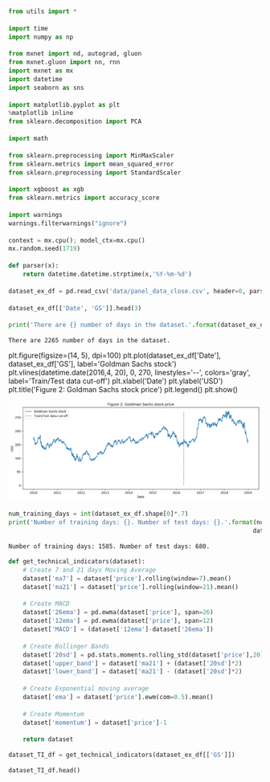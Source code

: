 ```python 

from utils import *

import time
import numpy as np

from mxnet import nd, autograd, gluon
from mxnet.gluon import nn, rnn
import mxnet as mx
import datetime
import seaborn as sns

import matplotlib.pyplot as plt
%matplotlib inline
from sklearn.decomposition import PCA

import math

from sklearn.preprocessing import MinMaxScaler
from sklearn.metrics import mean_squared_error
from sklearn.preprocessing import StandardScaler

import xgboost as xgb
from sklearn.metrics import accuracy_score

import warnings
warnings.filterwarnings("ignore")

context = mx.cpu(); model_ctx=mx.cpu()
mx.random.seed(1719)

def parser(x):
    return datetime.datetime.strptime(x,'%Y-%m-%d')

dataset_ex_df = pd.read_csv('data/panel_data_close.csv', header=0, parse_dates=[0], date_parser=parser)

dataset_ex_df[['Date', 'GS']].head(3)

print('There are {} number of days in the dataset.'.format(dataset_ex_df.shape[0]))
```

    There are 2265 number of days in the dataset.



plt.figure(figsize=(14, 5), dpi=100)
plt.plot(dataset_ex_df['Date'], dataset_ex_df['GS'], label='Goldman Sachs stock')
plt.vlines(datetime.date(2016,4, 20), 0, 270, linestyles='--', colors='gray', label='Train/Test data cut-off')
plt.xlabel('Date')
plt.ylabel('USD')
plt.title('Figure 2: Goldman Sachs stock price')
plt.legend()
plt.show()


![png](output_21_0.png)



```python
num_training_days = int(dataset_ex_df.shape[0]*.7)
print('Number of training days: {}. Number of test days: {}.'.format(num_training_days, \
                                                                    dataset_ex_df.shape[0]-num_training_days))
```

    Number of training days: 1585. Number of test days: 680.


```python
def get_technical_indicators(dataset):
    # Create 7 and 21 days Moving Average
    dataset['ma7'] = dataset['price'].rolling(window=7).mean()
    dataset['ma21'] = dataset['price'].rolling(window=21).mean()
    
    # Create MACD
    dataset['26ema'] = pd.ewma(dataset['price'], span=26)
    dataset['12ema'] = pd.ewma(dataset['price'], span=12)
    dataset['MACD'] = (dataset['12ema']-dataset['26ema'])

    # Create Bollinger Bands
    dataset['20sd'] = pd.stats.moments.rolling_std(dataset['price'],20)
    dataset['upper_band'] = dataset['ma21'] + (dataset['20sd']*2)
    dataset['lower_band'] = dataset['ma21'] - (dataset['20sd']*2)
    
    # Create Exponential moving average
    dataset['ema'] = dataset['price'].ewm(com=0.5).mean()
    
    # Create Momentum
    dataset['momentum'] = dataset['price']-1
    
    return dataset
```


```python
dataset_TI_df = get_technical_indicators(dataset_ex_df[['GS']])
```


```python
dataset_TI_df.head()
```




<div>
<style scoped>
    .dataframe tbody tr th:only-of-type {
        vertical-align: middle;
    }

    .dataframe tbody tr th {
        vertical-align: top;
    }

    .dataframe thead th {
        text-align: right;
    }

<table border="1" class="dataframe">
  <thead>
    <tr style="text-align: right;">
      <th></th>
      <th>Date</th>
      <th>price</th>
      <th>ma7</th>
      <th>ma21</th>
      <th>26ema</th>
      <th>12ema</th>
      <th>MACD</th>
      <th>20sd</th>
      <th>upper_band</th>
      <th>lower_band</th>
      <th>ema</th>
      <th>momentum</th>
      <th>log_momentum</th>
    </tr>
  </thead>
  <tbody>
    <tr>
      <th>0</th>
      <td>2010-02-01</td>
      <td>153.130005</td>
      <td>152.374285</td>
      <td>164.220476</td>
      <td>160.321839</td>
      <td>156.655072</td>
      <td>-3.666767</td>
      <td>9.607375</td>
      <td>183.435226</td>
      <td>145.005726</td>
      <td>152.113609</td>
      <td>152.130005</td>
      <td>5.024735</td>
    </tr>
    <tr>
      <th>1</th>
      <td>2010-02-02</td>
      <td>156.940002</td>
      <td>152.777143</td>
      <td>163.653809</td>
      <td>160.014868</td>
      <td>156.700048</td>
      <td>-3.314821</td>
      <td>9.480630</td>
      <td>182.615070</td>
      <td>144.692549</td>
      <td>155.331205</td>
      <td>155.940002</td>
      <td>5.049471</td>
    </tr>
    <tr>
      <th>2</th>
      <td>2010-02-03</td>
      <td>157.229996</td>
      <td>153.098572</td>
      <td>162.899047</td>
      <td>159.766235</td>
      <td>156.783365</td>
      <td>-2.982871</td>
      <td>9.053702</td>
      <td>181.006450</td>
      <td>144.791644</td>
      <td>156.597065</td>
      <td>156.229996</td>
      <td>5.051329</td>
    </tr>
    <tr>
      <th>3</th>
      <td>2010-02-04</td>
      <td>150.679993</td>
      <td>153.069999</td>
      <td>161.686666</td>
      <td>158.967168</td>
      <td>155.827031</td>
      <td>-3.140137</td>
      <td>8.940246</td>
      <td>179.567157</td>
      <td>143.806174</td>
      <td>152.652350</td>
      <td>149.679993</td>
      <td>5.008500</td>
    </tr>
    <tr>
      <th>4</th>
      <td>2010-02-05</td>
      <td>154.160004</td>
      <td>153.449999</td>
      <td>160.729523</td>
      <td>158.550196</td>
      <td>155.566566</td>
      <td>-2.983631</td>
      <td>8.151912</td>
      <td>177.033348</td>
      <td>144.425699</td>
      <td>153.657453</td>
      <td>153.160004</td>
      <td>5.031483</td>
    </tr>
  </tbody>
</table>
</div>



```python
def plot_technical_indicators(dataset, last_days):
    plt.figure(figsize=(16, 10), dpi=100)
    shape_0 = dataset.shape[0]
    xmacd_ = shape_0-last_days
    
    dataset = dataset.iloc[-last_days:, :]
    x_ = range(3, dataset.shape[0])
    x_ =list(dataset.index)
    
    # Plot first subplot
    plt.subplot(2, 1, 1)
    plt.plot(dataset['ma7'],label='MA 7', color='g',linestyle='--')
    plt.plot(dataset['price'],label='Closing Price', color='b')
    plt.plot(dataset['ma21'],label='MA 21', color='r',linestyle='--')
    plt.plot(dataset['upper_band'],label='Upper Band', color='c')
    plt.plot(dataset['lower_band'],label='Lower Band', color='c')
    plt.fill_between(x_, dataset['lower_band'], dataset['upper_band'], alpha=0.35)
    plt.title('Technical indicators for Goldman Sachs - last {} days.'.format(last_days))
    plt.ylabel('USD')
    plt.legend()

    # Plot second subplot
    plt.subplot(2, 1, 2)
    plt.title('MACD')
    plt.plot(dataset['MACD'],label='MACD', linestyle='-.')
    plt.hlines(15, xmacd_, shape_0, colors='g', linestyles='--')
    plt.hlines(-15, xmacd_, shape_0, colors='g', linestyles='--')
    plt.plot(dataset['log_momentum'],label='Momentum', color='b',linestyle='-')

    plt.legend()
    plt.show()
```


```python
plot_technical_indicators(dataset_TI_df, 400)
```


![png](output_32_0.png)




```python
# just import bert
import bert
```



```python
data_FT = dataset_ex_df[['Date', 'GS']]
```


```python
close_fft = np.fft.fft(np.asarray(data_FT['GS'].tolist()))
fft_df = pd.DataFrame({'fft':close_fft})
fft_df['absolute'] = fft_df['fft'].apply(lambda x: np.abs(x))
fft_df['angle'] = fft_df['fft'].apply(lambda x: np.angle(x))
```


```python
plt.figure(figsize=(14, 7), dpi=100)
fft_list = np.asarray(fft_df['fft'].tolist())
for num_ in [3, 6, 9, 100]:
    fft_list_m10= np.copy(fft_list); fft_list_m10[num_:-num_]=0
    plt.plot(np.fft.ifft(fft_list_m10), label='Fourier transform with {} components'.format(num_))
plt.plot(data_FT['GS'],  label='Real')
plt.xlabel('Days')
plt.ylabel('USD')
plt.title('Figure 3: Goldman Sachs (close) stock prices & Fourier transforms')
plt.legend()
plt.show()
```


![png](output_45_0.png)


```python
from collections import deque
items = deque(np.asarray(fft_df['absolute'].tolist()))
items.rotate(int(np.floor(len(fft_df)/2)))
plt.figure(figsize=(10, 7), dpi=80)
plt.stem(items)
plt.title('Figure 4: Components of Fourier transforms')
plt.show()
```


![png](output_47_0.png)




```python
from statsmodels.tsa.arima_model import ARIMA
from pandas import DataFrame
from pandas import datetime

series = data_FT['GS']
model = ARIMA(series, order=(5, 1, 0))
model_fit = model.fit(disp=0)
print(model_fit.summary())
```

                                 ARIMA Model Results                              
    ==============================================================================
    Dep. Variable:                   D.GS   No. Observations:                 2264
    Model:                 ARIMA(5, 1, 0)   Log Likelihood               -5465.888
    Method:                       css-mle   S.D. of innovations              2.706
    Date:                Wed, 09 Jan 2019   AIC                          10945.777
    Time:                        10:28:07   BIC                          10985.851
    Sample:                             1   HQIC                         10960.399
                                                                                  
    ==============================================================================
                     coef    std err          z      P>|z|      [0.025      0.975]
    ------------------------------------------------------------------------------
    const         -0.0011      0.054     -0.020      0.984      -0.106       0.104
    ar.L1.D.GS    -0.0205      0.021     -0.974      0.330      -0.062       0.021
    ar.L2.D.GS     0.0140      0.021      0.665      0.506      -0.027       0.055
    ar.L3.D.GS    -0.0030      0.021     -0.141      0.888      -0.044       0.038
    ar.L4.D.GS     0.0026      0.021      0.122      0.903      -0.039       0.044
    ar.L5.D.GS    -0.0522      0.021     -2.479      0.013      -0.093      -0.011
                                        Roots                                    
    =============================================================================
                      Real          Imaginary           Modulus         Frequency
    -----------------------------------------------------------------------------
    AR.1           -1.7595           -0.0000j            1.7595           -0.5000
    AR.2           -0.5700           -1.7248j            1.8165           -0.3008
    AR.3           -0.5700           +1.7248j            1.8165            0.3008
    AR.4            1.4743           -1.0616j            1.8168           -0.0993
    AR.5            1.4743           +1.0616j            1.8168            0.0993
    -----------------------------------------------------------------------------



```python
from pandas.tools.plotting import autocorrelation_plot
autocorrelation_plot(series)
plt.figure(figsize=(10, 7), dpi=80)
plt.show() 
```


![png](output_51_0.png)



    <Figure size 800x560 with 0 Axes>



```python
from pandas import read_csv
from pandas import datetime
from statsmodels.tsa.arima_model import ARIMA
from sklearn.metrics import mean_squared_error

X = series.values
size = int(len(X) * 0.66)
train, test = X[0:size], X[size:len(X)]
history = [x for x in train]
predictions = list()
for t in range(len(test)):
    model = ARIMA(history, order=(5,1,0))
    model_fit = model.fit(disp=0)
    output = model_fit.forecast()
    yhat = output[0]
    predictions.append(yhat)
    obs = test[t]
    history.append(obs)
```


```python
error = mean_squared_error(test, predictions)
print('Test MSE: %.3f' % error)
```

    Test MSE: 10.151



```python
# Plot the predicted (from ARIMA) and real prices

plt.figure(figsize=(12, 6), dpi=100)
plt.plot(test, label='Real')
plt.plot(predictions, color='red', label='Predicted')
plt.xlabel('Days')
plt.ylabel('USD')
plt.title('Figure 5: ARIMA model on GS stock')
plt.legend()
plt.show()
```


![png](output_54_0.png)





```python
print('Total dataset has {} samples, and {} features.'.format(dataset_total_df.shape[0], \
                                                              dataset_total_df.shape[1]))
```

    Total dataset has 2265 samples, and 112 features.




```python
def get_feature_importance_data(data_income):
    data = data_income.copy()
    y = data['price']
    X = data.iloc[:, 1:]
    
    train_samples = int(X.shape[0] * 0.65)
 
    X_train = X.iloc[:train_samples]
    X_test = X.iloc[train_samples:]

    y_train = y.iloc[:train_samples]
    y_test = y.iloc[train_samples:]
    
    return (X_train, y_train), (X_test, y_test)
```


```python
# Get training and test data
(X_train_FI, y_train_FI), (X_test_FI, y_test_FI) = get_feature_importance_data(dataset_TI_df)
```


```python
regressor = xgb.XGBRegressor(gamma=0.0,n_estimators=150,base_score=0.7,colsample_bytree=1,learning_rate=0.05)
```


```python
xgbModel = regressor.fit(X_train_FI,y_train_FI, \
                         eval_set = [(X_train_FI, y_train_FI), (X_test_FI, y_test_FI)], \
                         verbose=False)
```


```python
eval_result = regressor.evals_result()
```


```python
training_rounds = range(len(eval_result['validation_0']['rmse']))
```



```python
plt.scatter(x=training_rounds,y=eval_result['validation_0']['rmse'],label='Training Error')
plt.scatter(x=training_rounds,y=eval_result['validation_1']['rmse'],label='Validation Error')
plt.xlabel('Iterations')
plt.ylabel('RMSE')
plt.title('Training Vs Validation Error')
plt.legend()
plt.show()
```


![png](output_73_0.png)



```python
fig = plt.figure(figsize=(8,8))
plt.xticks(rotation='vertical')
plt.bar([i for i in range(len(xgbModel.feature_importances_))], xgbModel.feature_importances_.tolist(), tick_label=X_test_FI.columns)
plt.title('Figure 6: Feature importance of the technical indicators.')
plt.show()
```


![png](output_74_0.png)





```python
def gelu(x):
    return 0.5 * x * (1 + math.tanh(math.sqrt(2 / math.pi) * (x + 0.044715 * math.pow(x, 3))))
def relu(x):
    return max(x, 0)
def lrelu(x):
    return max(0.01*x, x)
```



```python
plt.figure(figsize=(15, 5))
plt.subplots_adjust(left=None, bottom=None, right=None, top=None, wspace=.5, hspace=None)

ranges_ = (-10, 3, .25)

plt.subplot(1, 2, 1)
plt.plot([i for i in np.arange(*ranges_)], [relu(i) for i in np.arange(*ranges_)], label='ReLU', marker='.')
plt.plot([i for i in np.arange(*ranges_)], [gelu(i) for i in np.arange(*ranges_)], label='GELU')
plt.hlines(0, -10, 3, colors='gray', linestyles='--', label='0')
plt.title('Figure 7: GELU as an activation function for autoencoders')
plt.ylabel('f(x) for GELU and ReLU')
plt.xlabel('x')
plt.legend()

plt.subplot(1, 2, 2)
plt.plot([i for i in np.arange(*ranges_)], [lrelu(i) for i in np.arange(*ranges_)], label='Leaky ReLU')
plt.hlines(0, -10, 3, colors='gray', linestyles='--', label='0')
plt.ylabel('f(x) for Leaky ReLU')
plt.xlabel('x')
plt.title('Figure 8: LeakyReLU')
plt.legend()

plt.show()
```


![png](output_82_0.png)




```python
batch_size = 64
n_batches = VAE_data.shape[0]/batch_size
VAE_data = VAE_data.values

train_iter = mx.io.NDArrayIter(data={'data': VAE_data[:num_training_days,:-1]}, \
                               label={'label': VAE_data[:num_training_days, -1]}, batch_size = batch_size)
test_iter = mx.io.NDArrayIter(data={'data': VAE_data[num_training_days:,:-1]}, \
                              label={'label': VAE_data[num_training_days:,-1]}, batch_size = batch_size)
```


```python
model_ctx =  mx.cpu()
class VAE(gluon.HybridBlock):
    def __init__(self, n_hidden=400, n_latent=2, n_layers=1, n_output=784, \
                 batch_size=100, act_type='relu', **kwargs):
        self.soft_zero = 1e-10
        self.n_latent = n_latent
        self.batch_size = batch_size
        self.output = None
        self.mu = None
        super(VAE, self).__init__(**kwargs)
        
        with self.name_scope():
            self.encoder = nn.HybridSequential(prefix='encoder')
            
            for i in range(n_layers):
                self.encoder.add(nn.Dense(n_hidden, activation=act_type))
            self.encoder.add(nn.Dense(n_latent*2, activation=None))

            self.decoder = nn.HybridSequential(prefix='decoder')
            for i in range(n_layers):
                self.decoder.add(nn.Dense(n_hidden, activation=act_type))
            self.decoder.add(nn.Dense(n_output, activation='sigmoid'))

    def hybrid_forward(self, F, x):
        h = self.encoder(x)
        #print(h)
        mu_lv = F.split(h, axis=1, num_outputs=2)
        mu = mu_lv[0]
        lv = mu_lv[1]
        self.mu = mu

        eps = F.random_normal(loc=0, scale=1, shape=(self.batch_size, self.n_latent), ctx=model_ctx)
        z = mu + F.exp(0.5*lv)*eps
        y = self.decoder(z)
        self.output = y

        KL = 0.5*F.sum(1+lv-mu*mu-F.exp(lv),axis=1)
        logloss = F.sum(x*F.log(y+self.soft_zero)+ (1-x)*F.log(1-y+self.soft_zero), axis=1)
        loss = -logloss-KL

        return loss
```


```python
n_hidden=400 # neurons in each layer
n_latent=2 
n_layers=3 # num of dense layers in encoder and decoder respectively
n_output=VAE_data.shape[1]-1 

net = VAE(n_hidden=n_hidden, n_latent=n_latent, n_layers=n_layers, n_output=n_output, batch_size=batch_size, act_type='gelu')
```


```python
net.collect_params().initialize(mx.init.Xavier(), ctx=mx.cpu())
net.hybridize()
trainer = gluon.Trainer(net.collect_params(), 'adam', {'learning_rate': .01})
```


```python
print(net)
```

    VAE(
      (encoder): HybridSequential(
        (0): Dense(None -> 400, Activation(relu))
        (1): Dense(None -> 400, Activation(relu))
        (2): Dense(None -> 400, Activation(relu))
        (3): Dense(None -> 4, linear)
      )
      (decoder): HybridSequential(
        (0): Dense(None -> 400, Activation(relu))
        (1): Dense(None -> 400, Activation(relu))
        (2): Dense(None -> 400, Activation(relu))
        (3): Dense(None -> 11, Activation(sigmoid))
      )
    )





```python
n_epoch = 150
print_period = n_epoch // 10
start = time.time()

training_loss = []
validation_loss = []
for epoch in range(n_epoch):
    epoch_loss = 0
    epoch_val_loss = 0

    train_iter.reset()
    test_iter.reset()

    n_batch_train = 0
    for batch in train_iter:
        n_batch_train +=1
        data = batch.data[0].as_in_context(mx.cpu())

        with autograd.record():
            loss = net(data)
        loss.backward()
        trainer.step(data.shape[0])
        epoch_loss += nd.mean(loss).asscalar()

    n_batch_val = 0
    for batch in test_iter:
        n_batch_val +=1
        data = batch.data[0].as_in_context(mx.cpu())
        loss = net(data)
        epoch_val_loss += nd.mean(loss).asscalar()

    epoch_loss /= n_batch_train
    epoch_val_loss /= n_batch_val

    training_loss.append(epoch_loss)
    validation_loss.append(epoch_val_loss)

    """if epoch % max(print_period, 1) == 0:
        print('Epoch {}, Training loss {:.2f}, Validation loss {:.2f}'.\
              format(epoch, epoch_loss, epoch_val_loss))"""

end = time.time()
print('Training completed in {} seconds.'.format(int(end-start)))
```

    Training completed in 62 seconds.



```python
dataset_total_df['Date'] = dataset_ex_df['Date']
```


```python
vae_added_df = mx.nd.array(dataset_total_df.iloc[:, :-1].values)
```


```python
print('The shape of the newly created (from the autoencoder) features is {}.'.format(vae_added_df.shape))
```

    The shape of the newly created (from the autoencoder) features is (2265, 112).



```python
# We want the PCA to create the new components to explain 80% of the variance
pca = PCA(n_components=.8)
```


```python
x_pca = StandardScaler().fit_transform(vae_added_df)
```


```python
principalComponents = pca.fit_transform(x_pca)
```


```python
principalComponents.n_components_
```




    84



```python
gan_num_features = dataset_total_df.shape[1]
sequence_length = 17

class RNNModel(gluon.Block):
    def __init__(self, num_embed, num_hidden, num_layers, bidirectional=False, \
                 sequence_length=sequence_length, **kwargs):
        super(RNNModel, self).__init__(**kwargs)
        self.num_hidden = num_hidden
        with self.name_scope():
            self.rnn = rnn.LSTM(num_hidden, num_layers, input_size=num_embed, \
                                bidirectional=bidirectional, layout='TNC')
            
            self.decoder = nn.Dense(1, in_units=num_hidden)
    
    def forward(self, inputs, hidden):
        output, hidden = self.rnn(inputs, hidden)
        decoded = self.decoder(output.reshape((-1, self.num_hidden)))
        return decoded, hidden
    
    def begin_state(self, *args, **kwargs):
        return self.rnn.begin_state(*args, **kwargs)
    
lstm_model = RNNModel(num_embed=gan_num_features, num_hidden=500, num_layers=1)
lstm_model.collect_params().initialize(mx.init.Xavier(), ctx=mx.cpu())
trainer = gluon.Trainer(lstm_model.collect_params(), 'adam', {'learning_rate': .01})
loss = gluon.loss.L1Loss()
```




```python
print(lstm_model)
```

    RNNModel(
      (rnn): LSTM(112 -> 500, TNC)
      (decoder): Dense(500 -> 1, linear)
    )




```python
class TriangularSchedule():
    def __init__(self, min_lr, max_lr, cycle_length, inc_fraction=0.5):     
        self.min_lr = min_lr
        self.max_lr = max_lr
        self.cycle_length = cycle_length
        self.inc_fraction = inc_fraction
        
    def __call__(self, iteration):
        if iteration <= self.cycle_length*self.inc_fraction:
            unit_cycle = iteration * 1 / (self.cycle_length * self.inc_fraction)
        elif iteration <= self.cycle_length:
            unit_cycle = (self.cycle_length - iteration) * 1 / (self.cycle_length * (1 - self.inc_fraction))
        else:
            unit_cycle = 0
        adjusted_cycle = (unit_cycle * (self.max_lr - self.min_lr)) + self.min_lr
        return adjusted_cycle

class CyclicalSchedule():
    def __init__(self, schedule_class, cycle_length, cycle_length_decay=1, cycle_magnitude_decay=1, **kwargs):
        self.schedule_class = schedule_class
        self.length = cycle_length
        self.length_decay = cycle_length_decay
        self.magnitude_decay = cycle_magnitude_decay
        self.kwargs = kwargs
    
    def __call__(self, iteration):
        cycle_idx = 0
        cycle_length = self.length
        idx = self.length
        while idx <= iteration:
            cycle_length = math.ceil(cycle_length * self.length_decay)
            cycle_idx += 1
            idx += cycle_length
        cycle_offset = iteration - idx + cycle_length
        
        schedule = self.schedule_class(cycle_length=cycle_length, **self.kwargs)
        return schedule(cycle_offset) * self.magnitude_decay**cycle_idx
```


```python
schedule = CyclicalSchedule(TriangularSchedule, min_lr=0.5, max_lr=2, cycle_length=500)
iterations=1500

plt.plot([i+1 for i in range(iterations)],[schedule(i) for i in range(iterations)])
plt.title('Learning rate for each epoch')
plt.xlabel("Epoch")
plt.ylabel("Learning Rate")
plt.show()
```


![png](output_129_0.png)




```python
num_fc = 512

# ... other parts of the GAN

cnn_net = gluon.nn.Sequential()
with net.name_scope():
    
    # Add the 1D Convolutional layers
    cnn_net.add(gluon.nn.Conv1D(32, kernel_size=5, strides=2))
    cnn_net.add(nn.LeakyReLU(0.01))
    cnn_net.add(gluon.nn.Conv1D(64, kernel_size=5, strides=2))
    cnn_net.add(nn.LeakyReLU(0.01))
    cnn_net.add(nn.BatchNorm())
    cnn_net.add(gluon.nn.Conv1D(128, kernel_size=5, strides=2))
    cnn_net.add(nn.LeakyReLU(0.01))
    cnn_net.add(nn.BatchNorm())
    
    # Add the two Fully Connected layers
    cnn_net.add(nn.Dense(220, use_bias=False), nn.BatchNorm(), nn.LeakyReLU(0.01))
    cnn_net.add(nn.Dense(220, use_bias=False), nn.Activation(activation='relu'))
    cnn_net.add(nn.Dense(1))
    
# ... other parts of the GAN
```



```python
print(cnn_net)
```

    Sequential(
      (0): Conv1D(None -> 32, kernel_size=(5,), stride=(2,))
      (1): LeakyReLU(0.01)
      (2): Conv1D(None -> 64, kernel_size=(5,), stride=(2,))
      (3): LeakyReLU(0.01)
      (4): BatchNorm(axis=1, eps=1e-05, momentum=0.9, fix_gamma=False, use_global_stats=False, in_channels=None)
      (5): Conv1D(None -> 128, kernel_size=(5,), stride=(2,))
      (6): LeakyReLU(0.01)
      (7): BatchNorm(axis=1, eps=1e-05, momentum=0.9, fix_gamma=False, use_global_stats=False, in_channels=None)
      (8): Dense(None -> 220, linear)
      (9): BatchNorm(axis=1, eps=1e-05, momentum=0.9, fix_gamma=False, use_global_stats=False, in_channels=None)
      (10): LeakyReLU(0.01)
      (11): Dense(None -> 220, linear)
      (12): Activation(relu)
      (13): Dense(None -> 1, linear)
    )
 <a class="anchor" id="rl_ppo"></a>




```python
# Initialize the optimizer
from bayes_opt import BayesianOptimization
from bayes_opt import UtilityFunction

utility = UtilityFunction(kind="ucb", kappa=2.5, xi=0.0)
```




```python
from utils import plot_prediction
```



```python
plot_prediction('Predicted and Real price - after first epoch.')
```


![png](output_168_0.png)





```python
plot_prediction('Predicted and Real price - after first 50 epochs.')
```


![png](output_170_0.png)



```python
plot_prediction('Predicted and Real price - after first 200 epochs.')
```


![png](output_171_0.png)




```python
plot_prediction('Final result.')
```


![png](output_173_0.png)



